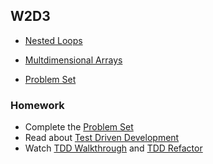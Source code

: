 ## W2D3

+ [Nested Loops][nested-loops]
+ [Multdimensional Arrays][multi-arrays]


+ [Problem Set][w2d3-pset]


### Homework

+ Complete the [Problem Set][w2d3-pset]
+ Read about [Test Driven Development][tdd]
+ Watch [TDD Walkthrough][tdd-walkthrough] and [TDD Refactor][tdd-refactor]

[nested-loops]: ./notes/nested_loops.md
[multi-arrays]: ./notes/multidimensional_arrays.md
[tdd]: ./notes/tdd_homework_reading.md
[tdd-walkthrough]: https://vimeo.com/246870568/2c3af4e1fe
[tdd-refactor]: https://vimeo.com/246870596/9dba3a1a9e

[w2d3-pset]: ./w2d3_pset.zip
